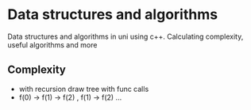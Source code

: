 # Data structures and algorithms
Data structures and algorithms in uni using c++. Calculating complexity, useful algorithms and more

## Complexity ##
* with recursion draw tree with func calls
* f(0) -> f(1) -> f(2) , f(1) -> f(2) ...


